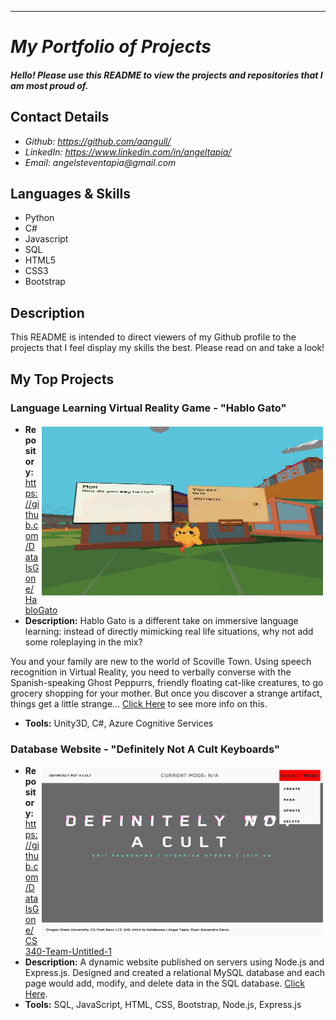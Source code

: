 ---
<My project portfolio README.md file for github>
 
# _My Portfolio of Projects_

#### _Hello! Please use this README to view the projects and repositories that I am most proud of._

## Contact Details

<!-- * _Website: currently working-->
* _Github: https://github.com/aangull/_
* _LinkedIn: https://www.linkedin.com/in/angeltapia/_
* _Email: angelsteventapia@gmail.com_

## Languages & Skills
* Python
* C#
* Javascript
* SQL
* HTML5
* CSS3
* Bootstrap

## Description

This README is intended to direct viewers of my 
Github profile to the projects that I feel 
display my skills the best.  Please read on and 
take a look!


## My Top Projects

###  Language Learning Virtual Reality Game - "Hablo Gato"
  <!--* **View Project:**  https://dataisgone.itch.io/hablo-gato-->
  
<img align="right" height="270" width="450px" src="https://raw.githubusercontent.com/Aangull/Projects/main/Pictures/HabloGato.png" alt="html" style="vertical-align:top; margin:4px">  
  
  * **Repository:**  https://github.com/DataIsGone/HabloGato
  * **Description:**  Hablo Gato is a different take on immersive language learning: instead of directly mimicking real life situations, why not add some roleplaying in the mix?

You and your family are new to the world of Scoville Town. Using speech recognition in Virtual Reality, you need to verbally converse with the Spanish-speaking Ghost Peppurrs, friendly floating cat-like creatures, to go grocery shopping for your mother. But once you discover a strange artifact, things get a little strange…  [Click Here](https://github.com/DataIsGone/HabloGato) to see more info on this.
  * **Tools:**  Unity3D, C#, Azure Cognitive Services


### Database Website - "Definitely Not A Cult Keyboards"
  <!--* **View Project:**  https://github.com/DataIsGone/CS340-Team-Untitled-1-->
  
<img align="right" height="270px" width="450px" src="https://raw.githubusercontent.com/Aangull/Projects/main/Pictures/DefNotACult.png" alt="html" style="vertical-align:top; margin:4px">  
  
  * **Repository:**  https://github.com/DataIsGone/CS340-Team-Untitled-1
  * **Description:**  A dynamic website published on servers using Node.js and Express.js. Designed and created a relational MySQL database and each page would add, modify, and delete data in the SQL database.  [Click Here](https://github.com/DataIsGone/CS340-Team-Untitled-1).
  * **Tools:**  SQL, JavaScript, HTML, CSS, Bootstrap, Node.js, Express.js
